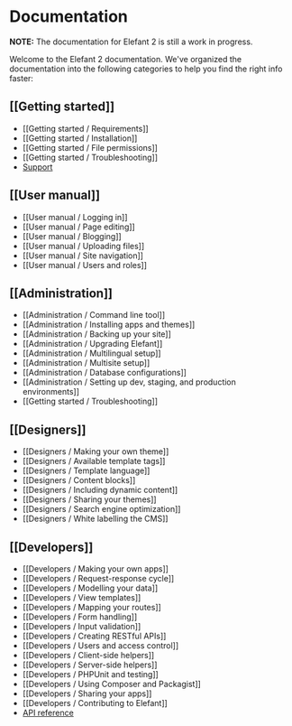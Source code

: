 # Documentation

**NOTE:** The documentation for Elefant 2 is still a work in progress.

Welcome to the Elefant 2 documentation. We've organized the documentation
into the following categories to help you find the right info faster:

## [[Getting started]]

* [[Getting started / Requirements]]
* [[Getting started / Installation]]
* [[Getting started / File permissions]]
* [[Getting started / Troubleshooting]]
* [Support](/forum/)

## [[User manual]]

* [[User manual / Logging in]]
* [[User manual / Page editing]]
* [[User manual / Blogging]]
* [[User manual / Uploading files]]
* [[User manual / Site navigation]]
* [[User manual / Users and roles]]

## [[Administration]]

* [[Administration / Command line tool]]
* [[Administration / Installing apps and themes]]
* [[Administration / Backing up your site]]
* [[Administration / Upgrading Elefant]]
* [[Administration / Multilingual setup]]
* [[Administration / Multisite setup]]
* [[Administration / Database configurations]]
* [[Administration / Setting up dev, staging, and production environments]]
* [[Getting started / Troubleshooting]]

## [[Designers]]

* [[Designers / Making your own theme]]
* [[Designers / Available template tags]]
* [[Designers / Template language]]
* [[Designers / Content blocks]]
* [[Designers / Including dynamic content]]
* [[Designers / Sharing your themes]]
* [[Designers / Search engine optimization]]
* [[Designers / White labelling the CMS]]

## [[Developers]]

* [[Developers / Making your own apps]]
* [[Developers / Request-response cycle]]
* [[Developers / Modelling your data]]
* [[Developers / View templates]]
* [[Developers / Mapping your routes]]
* [[Developers / Form handling]]
* [[Developers / Input validation]]
* [[Developers / Creating RESTful APIs]]
* [[Developers / Users and access control]]
* [[Developers / Client-side helpers]]
* [[Developers / Server-side helpers]]
* [[Developers / PHPUnit and testing]]
* [[Developers / Using Composer and Packagist]]
* [[Developers / Sharing your apps]]
* [[Developers / Contributing to Elefant]]
* [API reference](http://api.elefantcms.com/)
